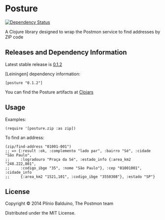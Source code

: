# Posture


[![Dependency Status](https://www.versioneye.com/user/projects/538a4da514c158772800004c/badge.svg)](https://www.versioneye.com/user/projects/538a4da514c158772800004c)

A Clojure library designed to wrap the Postmon service to find addresses by ZIP code

## Releases and Dependency Information

Latest stable release is [0.1.2](https://github.com/PostmonAPI/posture/tree/v0.1.2)

[Leiningen] dependency information:

    [posture "0.1.2"]

You can find the Posture artifacts at [Clojars](https://clojars.org/posture)

## Usage

Examples:

    (require '[posture.zip :as zip])

To find an address:

    (zip/find-address "01001-001")
    ;; => {:result :ok, :complemento "lado par", :bairro "Sé", :cidade "São Paulo",
    ;;     :logradouro "Praça da Sé", :estado_info {:area_km2 "248.222,801",
    ;;     :codigo_ibge "35", :nome "São Paulo"}, :cep "01001001", :cidade_info
    ;;     {:area_km2 "1521,101", :codigo_ibge "3550308"}, :estado "SP"}


## License

Copyright © 2014 Plínio Balduino, The Postmon team

Distributed under the MIT License.
